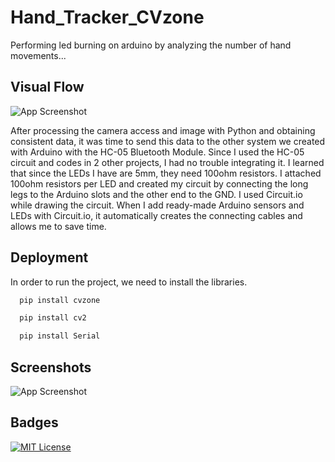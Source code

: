# Hand_Tracker_CVzone
Performing led burning on arduino by analyzing the number of hand movements...

## Visual Flow

![App Screenshot](https://i.hizliresim.com/b282vw2.png)

After processing the camera access and image with Python and obtaining consistent data, it was time to send this data to the other system we created with Arduino with the HC-05 Bluetooth Module. Since I used the HC-05 circuit and codes in 2 other projects, I had no trouble integrating it. I learned that since the LEDs I have are 5mm, they need 100ohm resistors. I attached 100ohm resistors per LED and created my circuit by connecting the long legs to the Arduino slots and the other end to the GND. I used Circuit.io while drawing the circuit. When I add ready-made Arduino sensors and LEDs with Circuit.io, it automatically creates the connecting cables and allows me to save time.


## Deployment

In order to run the project, we need to install the libraries.

```bash
  pip install cvzone
```
```bash
  pip install cv2
```
```bash
  pip install Serial
```


## Screenshots

![App Screenshot](https://i.hizliresim.com/33fustu.png)
## Badges


[![MIT License](https://img.shields.io/badge/License-MIT-green.svg)](https://choosealicense.com/licenses/mit/)
